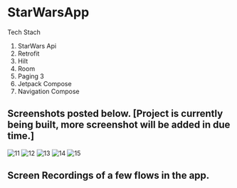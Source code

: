 # StarWarsApp

Tech Stach
1. StarWars Api
2. Retrofit
3. Hilt
4. Room
5. Paging 3
6. Jetpack Compose
7. Navigation Compose

## Screenshots posted below. [Project is currently being built, more screenshot will be added in due time.]

![11](https://github.com/ttakpotosu2/StarWarsApp/assets/105734117/8b81539d-576d-4b83-815c-5535e20d32a4)
![12](https://github.com/ttakpotosu2/StarWarsApp/assets/105734117/45f42f6f-217f-45b3-a3fa-497981ddfeb7)
![13](https://github.com/ttakpotosu2/StarWarsApp/assets/105734117/58043088-0551-4fd5-afdb-071d3d832bfd)
![14](https://github.com/ttakpotosu2/StarWarsApp/assets/105734117/a0798fb4-59a7-4b48-97d3-7e82f5e779ca)
![15](https://github.com/ttakpotosu2/StarWarsApp/assets/105734117/6b5b5327-c875-4654-acf7-d7224be1dc14)

## Screen Recordings of a few flows in the app.
